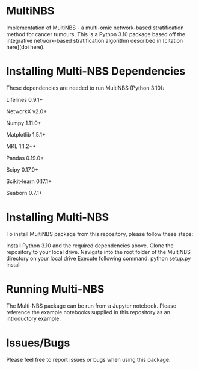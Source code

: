 # MultiNBS
Implementation of MultiNBS - a multi-omic network-based stratification method for cancer tumours. This is a Python 3.10 package based off the integrative network-based stratification algorithm described in [citation here](doi here).

# Installing Multi-NBS Dependencies
These dependencies are needed to run MultiNBS (Python 3.10): 

Lifelines 0.9.1+

NetworkX v2.0+

Numpy 1.11.0+

Matplotlib 1.5.1+

MKL 1.1.2+*

Pandas 0.19.0+

Scipy 0.17.0+

Scikit-learn 0.17.1+

Seaborn 0.7.1+

# Installing Multi-NBS
To install MultiNBS package from this repository, please follow these steps:

Install Python 3.10 and the required dependencies above.
Clone the repository to your local drive.
Navigate into the root folder of the MultiNBS directory on your local drive
Execute following command: python setup.py install

# Running Multi-NBS
The Multi-NBS package can be run from a Jupyter notebook. Please reference the example notebooks supplied in this repository as an introductory example. 

# Issues/Bugs
Please feel free to report issues or bugs when using this package.
